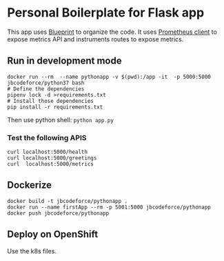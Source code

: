 # Personal Boilerplate for Flask app

This app uses [Blueprint](https://realpython.com/flask-blueprint/) to organize the code. It uses [Prometheus client](https://github.com/prometheus/client_python) to expose metrics API and instruments routes to expose metrics.

## Run in development mode

```shell
docker run --rm  --name pythonapp -v $(pwd):/app -it  -p 5000:5000 jbcodeforce/python37 bash 
# Define the dependencies
pipenv lock -d >requirements.txt
# Install those dependencies
pip install -r requirements.txt
```

Then use python shell: `python app.py`

### Test the following APIS

```shell
curl localhost:5000/health
curl localhost:5000/greetings
curl  localhost:5000/metrics
```

## Dockerize

```shell
docker build -t jbcodeforce/pythonapp .
docker run --name firstApp --rm -p 5001:5000 jbcodeforce/pythonapp
docker push jbcodeforce/pythonapp
```

## Deploy on OpenShift

Use the k8s files.
